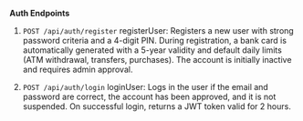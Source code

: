 **Auth Endpoints**


1. `POST /api/auth/register`
    registerUser: Registers a new user with strong password criteria and a 4-digit PIN. During registration, a bank card is automatically generated with a 5-year validity and default daily limits (ATM withdrawal, transfers, purchases). The account is initially inactive and requires admin approval.

2. `POST /api/auth/login`
    loginUser: Logs in the user if the email and password are correct, the account has been approved, and it is not suspended. On successful login, returns a JWT token valid for 2 hours.

